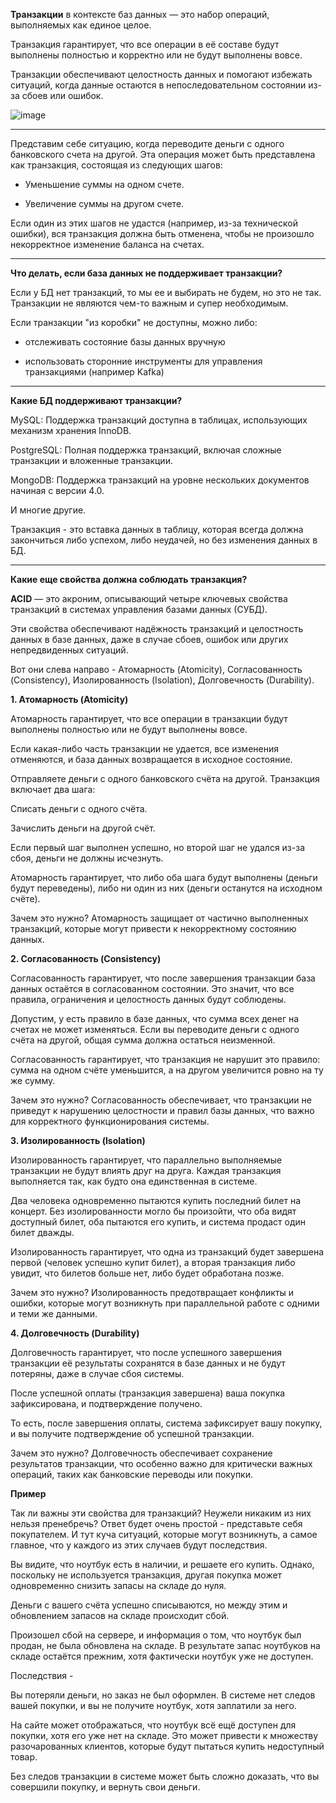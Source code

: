 **Транзакции** в контексте баз данных — это набор операций, выполняемых как единое целое. 

Транзакция гарантирует, что все операции в её составе будут выполнены полностью и корректно или не будут выполнены вовсе. 

Транзакции обеспечивают целостность данных и помогают избежать ситуаций, когда данные остаются в непоследовательном состоянии из-за сбоев или ошибок.

![image](https://github.com/user-attachments/assets/14ad37ec-b8b2-49c6-96d5-5cc02bb1fb06)

---------------------------------------------------------

Представим себе ситуацию, когда переводите деньги с одного банковского счета на другой. Эта операция может быть представлена как транзакция, состоящая из следующих шагов:

- Уменьшение суммы на одном счете.

 - Увеличение суммы на другом счете.

Если один из этих шагов не удастся (например, из-за технической ошибки), вся транзакция должна быть отменена, чтобы не произошло некорректное изменение баланса на счетах. 

---------------------------------------------------------

**Что делать, если база данных не поддерживает транзакции?**

Если у БД нет транзакций, то мы ее и выбирать не будем, но это не так. Транзакции не являются чем-то важным и супер необходимым.

Если транзакции "из коробки" не доступны, можно либо:

- отслеживать состояние базы данных вручную

- использовать сторонние инструменты для управления транзакциями (например Kafka)

---------------------------------------------------------

**Какие БД поддерживают транзакции?**

MySQL: Поддержка транзакций доступна в таблицах, использующих механизм хранения InnoDB.

PostgreSQL: Полная поддержка транзакций, включая сложные транзакции и вложенные транзакции.

MongoDB: Поддержка транзакций на уровне нескольких документов начиная с версии 4.0. 

И многие другие.

Транзакция - это вставка данных в таблицу, которая всегда должна закончиться либо успехом, либо неудачей, но без изменения данных в БД.

---------------------------------------------------------

**Какие еще свойства должна соблюдать транзакция?**

**ACID** — это акроним, описывающий четыре ключевых свойства транзакций в системах управления базами данных (СУБД). 

Эти свойства обеспечивают надёжность транзакций и целостность данных в базе данных, даже в случае сбоев, ошибок или других непредвиденных ситуаций. 

Вот они слева направо - Атомарность (Atomicity), Согласованность (Consistency), Изолированность (Isolation), Долговечность (Durability).

**1. Атомарность (Atomicity)**

Атомарность гарантирует, что все операции в транзакции будут выполнены полностью или не будут выполнены вовсе. 

Если какая-либо часть транзакции не удается, все изменения отменяются, и база данных возвращается в исходное состояние.

Отправляете деньги с одного банковского счёта на другой. Транзакция включает два шага:

Списать деньги с одного счёта.

Зачислить деньги на другой счёт.

Если первый шаг выполнен успешно, но второй шаг не удался из-за сбоя, деньги не должны исчезнуть. 

Атомарность гарантирует, что либо оба шага будут выполнены (деньги будут переведены), либо ни один из них (деньги останутся на исходном счёте).

Зачем это нужно? Атомарность защищает от частично выполненных транзакций, которые могут привести к некорректному состоянию данных.

**2. Согласованность (Consistency)**

Согласованность гарантирует, что после завершения транзакции база данных остаётся в согласованном состоянии. Это значит, что все правила, ограничения и целостность данных будут соблюдены.

Допустим, у есть правило в базе данных, что сумма всех денег на счетах не может изменяться. Если вы переводите деньги с одного счёта на другой, общая сумма должна остаться неизменной.

Согласованность гарантирует, что транзакция не нарушит это правило: сумма на одном счёте уменьшится, а на другом увеличится ровно на ту же сумму.

Зачем это нужно? Согласованность обеспечивает, что транзакции не приведут к нарушению целостности и правил базы данных, что важно для корректного функционирования системы.

**3. Изолированность (Isolation)**

Изолированность гарантирует, что параллельно выполняемые транзакции не будут влиять друг на друга. Каждая транзакция выполняется так, как будто она единственная в системе.

Два человека одновременно пытаются купить последний билет на концерт. Без изолированности могло бы произойти, что оба видят доступный билет, оба пытаются его купить, и система продаст один билет дважды.

Изолированность гарантирует, что одна из транзакций будет завершена первой (человек успешно купит билет), а вторая транзакция либо увидит, что билетов больше нет, либо будет обработана позже.

Зачем это нужно? Изолированность предотвращает конфликты и ошибки, которые могут возникнуть при параллельной работе с одними и теми же данными.

**4. Долговечность (Durability)**

Долговечность гарантирует, что после успешного завершения транзакции её результаты сохранятся в базе данных и не будут потеряны, даже в случае сбоя системы.

После успешной оплаты (транзакция завершена) ваша покупка зафиксирована, и подтверждение получено.

То есть, после завершения оплаты, система зафиксирует вашу покупку, и вы получите подтверждение об успешной транзакции.

Зачем это нужно? Долговечность обеспечивает сохранение результатов транзакции, что особенно важно для критически важных операций, таких как банковские переводы или покупки.

**Пример**

Так ли важны эти свойства для транзакций? Неужели никаким из них нельзя пренебречь? Ответ будет очень простой - представьте себя покупателем. И тут куча ситуаций, которые могут возникнуть, а самое главное, что у каждого из этих случаев будут последствия.

Вы видите, что ноутбук есть в наличии, и решаете его купить. Однако, поскольку не используется транзакция, другая покупка может одновременно снизить запасы на складе до нуля.

Деньги с вашего счёта успешно списываются, но между этим и обновлением запасов на складе происходит сбой.

Произошел сбой на сервере, и информация о том, что ноутбук был продан, не была обновлена на складе. В результате запас ноутбуков на складе остаётся прежним, хотя фактически ноутбук уже не доступен.

Последствия -  

Вы потеряли деньги, но заказ не был оформлен. В системе нет следов вашей покупки, и вы не получите ноутбук, хотя заплатили за него.

На сайте может отображаться, что ноутбук всё ещё доступен для покупки, хотя его уже нет на складе. Это может привести к множеству разочарованных клиентов, которые будут пытаться купить недоступный товар.

Без следов транзакции в системе может быть сложно доказать, что вы совершили покупку, и вернуть свои деньги.
















